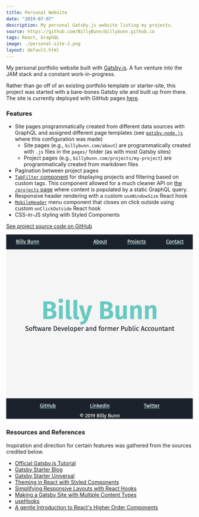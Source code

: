 ```yaml
---
title: Personal Website
date: "2019-07-07"
description: My personal Gatsby.js website listing my projects.
source: https://github.com/BillyBunn/billybunn.github.io
tags: React, GraphQL
image: ./personal-site-2.png
layout: default.html
---
```


My personal portfolio website built with [Gatsby.js](https://www.gatsbyjs.org/). A fun venture into the JAM stack and a constant work-in-progress.

Rather than go off of an existing portfolio template or starter-site, this project was started with a bare-bones Gatsby site and built up from there. The site is currently deployed with GitHub pages [here](https://billybunn.com/).

### Features

- Site pages programmatically created from different data sources with GraphQL and assigned different page templates (see [`gatsby-node.js`](https://github.com/BillyBunn/billybunn.github.io/blob/development/gatsby-node.js) where this configuration was made)
  - Site pages (e.g., `billybunn.com/about`) are programmatically created with `.js` files in the `pages/` folder (as with most Gatsby sites)
  - Project pages (e.g., `billybunn.com/projects/my-project`) are programmatically created from markdown files
- Pagination between project pages
- [`TabFilter` component](https://github.com/BillyBunn/billybunn.github.io/blob/development/src/components/tab-filter/tab-filter.js) for displaying projects and filtering based on custom tags. This component allowed for a much cleaner API on [the `/projects` page](https://github.com/BillyBunn/billybunn.github.io/blob/development/src/pages/projects.js) where content is populated by a static GraphQL query.
- Responsive header rendering with a custom `useWindowSize` React hook
- [`MobileHeader`](https://github.com/BillyBunn/billybunn.github.io/blob/development/src/components/header/mobile-header/mobile-header.js) menu component that closes on click outside using custom `onClickOutside` React hook
- CSS-in-JS styling with Styled Components

[See project source code on GitHub](https://github.com/BillyBunn/billybunn.github.io)

![personal website home page](./personal-site-1.png)

### Resources and References

Inspiration and direction for certain features was gathered from the sources credited below.

- [Official Gatsby.js Tutorial](https://www.gatsbyjs.org/tutorial/)
- [Gatsby Starter Blog](https://www.gatsbyjs.org/starters/gatsbyjs/gatsby-starter-blog/)
- [Gatsby Starter Universal](https://www.gatsbyjs.org/starters/fabe/gatsby-universal/)
- [Theming in React with Styled Components](https://medium.com/@rossbulat/creating-themes-in-react-with-styled-components-6fce744b4e54)
- [Simplifying Responsive Layouts with React Hooks](https://hackernoon.com/simplifying-responsive-layouts-with-react-hooks-19db73893a7a)
- [Making a Gatsby Site with Multiple Content Types](https://chipcullen.com/making-multiple-content-types-in-gatsby/)
- [useHooks](https://usehooks.com/)
- [A gentle Introduction to React's Higher Order Components](https://hackernoon.com/simplifying-responsive-layouts-with-react-hooks-19db73893a7a)
